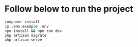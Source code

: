 # Follow below to run the project
```sh
composer install
cp .env.example .env
npm install && npm run dev
php artisan migrate
php artisan serve
```
